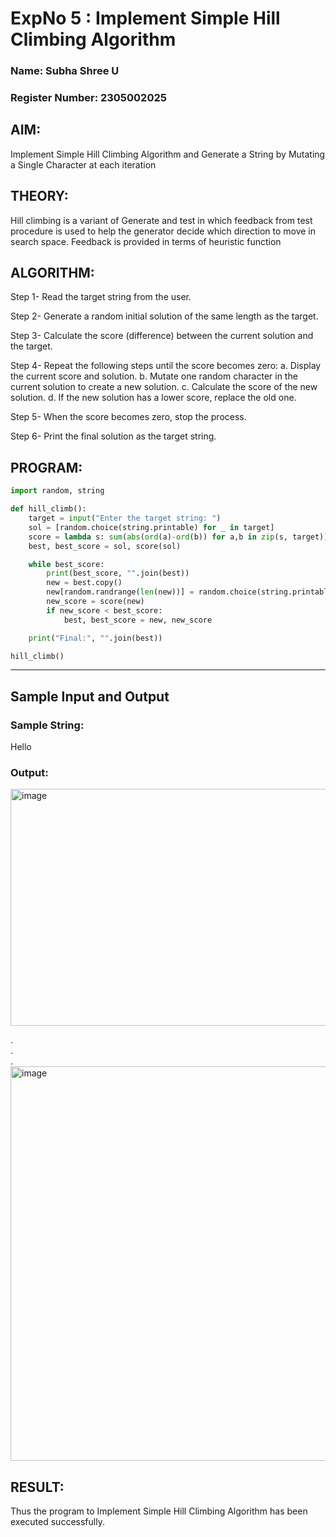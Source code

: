 <h1>ExpNo 5 : Implement Simple Hill Climbing Algorithm</h1> 
<h3>Name: Subha Shree U           </h3>
<h3>Register Number:    2305002025        </h3>
<h2> AIM: </h2>
<p>Implement Simple Hill Climbing Algorithm and Generate a String by Mutating a Single Character at each iteration </p>
<h2> THEORY: </h2>
<p>Hill climbing is a variant of Generate and test in which feedback from test procedure is used to help the generator decide which direction to move in search space.
Feedback is provided in terms of heuristic function
</p>


## ALGORITHM:
 
Step 1- Read the target string from the user.

Step 2- Generate a random initial solution of the same length as the target.

Step 3- Calculate the score (difference) between the current solution and the target.

Step 4- Repeat the following steps until the score becomes zero:
a. Display the current score and solution.
b. Mutate one random character in the current solution to create a new solution.
c. Calculate the score of the new solution.
d. If the new solution has a lower score, replace the old one.

Step 5- When the score becomes zero, stop the process.

Step 6- Print the final solution as the target string.

## PROGRAM:
```python
import random, string

def hill_climb():
    target = input("Enter the target string: ")
    sol = [random.choice(string.printable) for _ in target]
    score = lambda s: sum(abs(ord(a)-ord(b)) for a,b in zip(s, target))
    best, best_score = sol, score(sol)

    while best_score:
        print(best_score, "".join(best))
        new = best.copy()
        new[random.randrange(len(new))] = random.choice(string.printable)
        new_score = score(new)
        if new_score < best_score:
            best, best_score = new, new_score

    print("Final:", "".join(best))

hill_climb()
```

<hr>
<h2>Sample Input and Output</h2>
<h3>Sample String:</h3> Hello
<h3>Output:</h3>
<img width="1039" height="379" alt="image" src="https://github.com/user-attachments/assets/470b5c65-9318-4244-a1fa-d71644ba7ee6" />

.<br>
.<br>
.<br>
<img width="1039" height="631" alt="image" src="https://github.com/user-attachments/assets/d5fba6fa-7166-4d04-a579-2878bab7eb79" />




## RESULT:

Thus the program to Implement Simple Hill Climbing Algorithm has been executed successfully.
